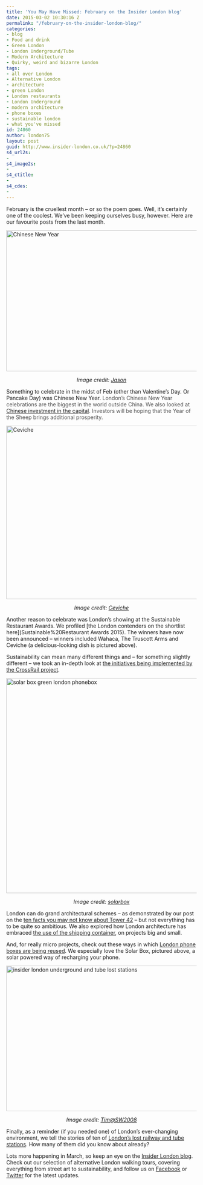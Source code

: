 ```yaml
---
title: 'You May Have Missed: February on the Insider London blog'
date: 2015-03-02 10:30:16 Z
permalink: "/february-on-the-insider-london-blog/"
categories:
- blog
- Food and drink
- Green London
- London Underground/Tube
- Modern Architecture
- Quirky, weird and bizarre London
tags:
- all over London
- Alternative London
- architecture
- green London
- London restaurants
- London Underground
- modern architecture
- phone boxes
- sustainable london
- what you've missed
id: 24860
author: london75
layout: post
guid: http://www.insider-london.co.uk/?p=24860
s4_url2s:
- 
s4_image2s:
- 
s4_ctitle:
- 
s4_cdes:
- 
---
```


February is the cruellest month &#8211; or so the poem goes. Well, it&#8217;s certainly one of the coolest. We&#8217;ve been keeping ourselves busy, however. Here are our favourite posts from the last month.

<img class="aligncenter wp-image-24778 size-full" src="http://www.insider-london.co.uk/wp-content/uploads/2015/02/Chinese-New-Year.jpg" alt="Chinese New Year" width="569" height="373" />

<p style="text-align: center;">
  <em>Image credit: <a href="https://www.flickr.com/photos/lewishamdreamer/99520112/in/photolist-9N4S1-bhqwF2-bhqwXx-bhqy6B-bhqyoR-bhqxRz-bhqxwX-bhqyZZ-bhqxgZ-bhqyGB-9hfps3-5WK3Eu-4Euxvr-covTJ-9hfprY-9hc6QR-9hc6PR-9hc6Qz-9hfps5-9hfprL-9hfps9-9hfjV5-9hfjUY-9hfjUN-9hfjUQ-9hc6QD-9hc6Px-9hc6PF-9hfprU-9hfjUS-jGW2gj-4qN1f3-4rCukE-5X9fUV-4rCu9f-4rCo9A-jGUz8i-4rCrXJ-xkN5m-4rykaa-4rCtim-2ktJU-4ryirc-D974p-4reyFM-7EK3uq-bq3rHZ-7EK21E-7EK5D3-4rCvuh">Jason</a></em>
</p>

Something to celebrate in the midst of Feb (other than Valentine&#8217;s Day. Or Pancake Day) was Chinese New Year. <span style="color: #4d4d4d;">London’s Chinese New Year celebrations are the biggest in the world outside China. We also looked at <a href="http://www.insider-london.co.uk/2015/02/16/celebrate-chinese-new-year-in-london/">Chinese investment in the capital</a>. Investors will be hoping that the Year of the Sheep brings additional prosperity. </span>

<img class="aligncenter wp-image-24677 size-full" src="http://www.insider-london.co.uk/wp-content/uploads/2015/02/BeFunky_ceviche.jpg_mini.jpg" alt="Ceviche" width="569" height="459" />

<p style="text-align: center;">
  <em>Image credit: <a href="http://cevicheuk.com/">Ceviche</a></em>
</p>

Another reason to celebrate was London&#8217;s showing at the Sustainable Restaurant Awards. We profiled [the London contenders on the shortlist here](Sustainable%20Restaurant Awards 2015). The winners have now been announced &#8211; winners included Wahaca, The Truscott Arms and Ceviche (a delicious-looking dish is pictured above).

Sustainability can mean many different things and &#8211; for something slightly different &#8211; we took an in-depth look at [the initiatives being implemented by the CrossRail project](http://www.insider-london.co.uk/2015/02/23/making-tracks-crossrail-sustainability/).

<img class="aligncenter wp-image-24669 size-full" src="http://www.insider-london.co.uk/wp-content/uploads/2015/02/solarbox_6_mini.jpeg" alt="solar box green london phonebox" width="569" height="569" />

<p style="text-align: center;">
  <em>Image credit: <a href="http://www.solarboxlondon.org/" target="_blank">solarbox</a></em>
</p>

London can do grand architectural schemes &#8211; as demonstrated by our post on the [ten facts you may not know about Tower 42](http://www.insider-london.co.uk/2015/02/13/10-great-facts-about-tower-42/) &#8211; but not everything has to be quite so ambitious. We also explored how London architecture has embraced <a href="http://www.insider-london.co.uk/2015/02/20/london-container-capital/" target="_blank">the use of the shipping container</a>, on projects big and small.

And, for really micro projects, check out these ways in which <a href="http://www.insider-london.co.uk/2015/02/06/londons-most-unusual-phone-boxes/" target="_blank">London phone boxes are being reused</a>. We especially love the Solar Box, pictured above, a solar powered way of recharging your phone.

<img class="aligncenter wp-image-24833 size-full" src="http://www.insider-london.co.uk/wp-content/uploads/2015/02/3295505601_f00005bb1b_z-2.jpg" alt="insider london underground and tube lost stations" width="569" height="385" />

<p style="text-align: center;">
  <em>Image credit: <a href="https://www.flickr.com/photos/25347284@N04/3295505601/in/photolist-62dk16-k7uAUu-72DTa9-oBBpCT-7fwEBU-oU6tsc-dZVYW4-7MTiAX-8ndq8X-fuRj3T-6gDTud-8dUWB2-83zxqq-81JzLb-81EsMc-81JzpW-81JAH3-81JA6w-58VhsE-7MTjKp-skrcz-bufHw5-81FrFK-81JCL1-81FtLe-5pdeiQ-5oUQtp-dNRRQt-6fSHaY-5FTCTa-dNRRCg-6fNEGM-brk3Fg-66j7kX-e1vecQ-5YETq2-887yaZ-b2ZN7M-6Ph6JK-89zjmE-5LDsRZ-5VkE3c-7DQooG-4P9Yqu-67Yj92-axsKyp-axsLjM-7oHLiT-deFzo3-8m1QsV" target="_blank">Tim@SW2008</a></em>
</p>

Finally, as a reminder (if you needed one) of London&#8217;s ever-changing environment, we tell the stories of ten of <a href="http://www.insider-london.co.uk/2015/02/27/londons-lost-railway-tube-stations/" target="_blank">London&#8217;s lost railway and tube stations</a>. How many of them did you know about already?

Lots more happening in March, so keep an eye on the <a href="http://www.insider-london.co.uk/blog/" target="_blank">Insider London blog</a>. Check out our selection of alternative London walking tours, covering everything from street art to sustainability, and follow us on <a href="https://www.facebook.com/insiderlondon" target="_blank">Facebook</a> or <a href="https://twitter.com/insiderlondon" target="_blank">Twitter</a> for the latest updates.